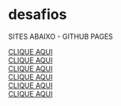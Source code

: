 # desafios

SITES ABAIXO - GITHUB PAGES

<a href ="https://rodrigoo2006.github.io/Sites-Html/Desafios-1/index.html"> CLIQUE AQUI </a> <br>
<a href ="https://rodrigoo2006.github.io/Sites-Html/Desafios-2/index.html"> CLIQUE AQUI </a><br>
<a href ="https://rodrigoo2006.github.io/Sites-Html/Desafios-3/index.html"> CLIQUE AQUI </a> <br>
<a href ="https://rodrigoo2006.github.io/Sites-Html/Desafios-4/projetocordel.html"> CLIQUE AQUI </a><br>
<a href ="https://rodrigoo2006.github.io/Sites-Html/Desafios-5/tabela.html"> CLIQUE AQUI </a><br>
<a href ="https://rodrigoo2006.github.io/Sites-Html/Desafios-5/tabela2.html"> CLIQUE AQUI </a><br>

